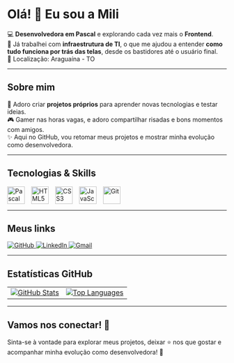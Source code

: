 # Olá! 👋 Eu sou a Mili

💻 **Desenvolvedora em Pascal** e explorando cada vez mais o **Frontend**.  
💼 Já trabalhei com **infraestrutura de TI**, o que me ajudou a entender **como tudo funciona por trás das telas**, desde os bastidores até o usuário final.  
📍 Localização: Araguaína - TO  

---

## Sobre mim

🚀 Adoro criar **projetos próprios** para aprender novas tecnologias e testar ideias.  
🎮 Gamer nas horas vagas, e adoro compartilhar risadas e bons momentos com amigos.  
✨ Aqui no GitHub, vou retomar meus projetos e mostrar minha evolução como desenvolvedora.  


---

## Tecnologias & Skills

<div style="display: flex; flex-wrap: wrap; gap: 15px; align-items: center;">
  <img src="https://raw.githubusercontent.com/abdelrahmanhamza2000/devicons/main/icons/pascal/pascal-original.svg" height="40" alt="Pascal" />
  <img src="https://cdn.jsdelivr.net/gh/devicons/devicon/icons/html5/html5-plain.svg" height="40" alt="HTML5" />
  <img src="https://cdn.jsdelivr.net/gh/devicons/devicon/icons/css3/css3-plain.svg" height="40" alt="CSS3" />
  <img src="https://cdn.jsdelivr.net/gh/devicons/devicon/icons/javascript/javascript-plain.svg" height="40" alt="JavaScript" />
  <img src="https://cdn.jsdelivr.net/gh/devicons/devicon/icons/git/git-plain.svg" height="40" alt="Git" />
</div>

---

## Meus links

<p align="left">
  <a href="https://github.com/MaisaSilvac" target="_blank">
    <img src="https://img.shields.io/badge/GitHub-%2312100E.svg?style=for-the-badge&logo=github&logoColor=white" alt="GitHub"/>
  </a>
  <a href="https://linkedin.com/in/maaisacardoso" target="_blank">
    <img src="https://img.shields.io/badge/LinkedIn-%230A66C2.svg?style=for-the-badge&logo=linkedin&logoColor=white" alt="LinkedIn"/>
  </a>
  <a href="mailto:maisa.silva@example.com" target="_blank">
    <img src="https://img.shields.io/badge/Gmail-%23EA4335.svg?style=for-the-badge&logo=gmail&logoColor=white" alt="Gmail"/>
  </a>
</p>

---

## Estatísticas GitHub

<table align="center" border="0" style="border-collapse: collapse; border-spacing: 0;">
  <tr>
    <td style="border-width: 0;">
      <a href="https://github.com/MaisaSilvac" target="_blank">
        <img src="https://github-readme-stats.vercel.app/api?username=MaisaSilvac&show_icons=true&theme=radical" alt="GitHub Stats"/>
      </a>
    </td>
    <td style="border-width: 0;">
      <a href="https://github.com/MaisaSilvac?tab=repositories" target="_blank">
        <img src="https://github-readme-stats.vercel.app/api/top-langs/?username=MaisaSilvac&layout=compact&theme=radical" alt="Top Languages"/>
      </a>
    </td>
  </tr>
</table>

---

## Vamos nos conectar! 🌟

Sinta-se à vontade para explorar meus projetos, deixar ⭐ nos que gostar e acompanhar minha evolução como desenvolvedora! 🚀  
